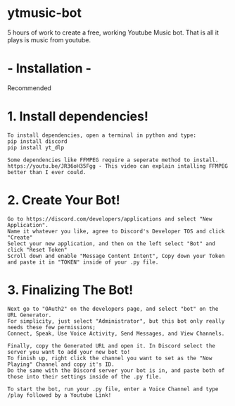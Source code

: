# ytmusic-bot
5 hours of work to create a free, working Youtube Music bot. That is all it plays is music from youtube.

# -  Installation  -
Recommended 
 
# 1. Install dependencies!
    To install dependencies, open a terminal in python and type:
    pip install discord
    pip install yt_dlp

    Some dependencies like FFMPEG require a seperate method to install.
    https://youtu.be/JR36oH35Fgg - This video can explain intalling FFMPEG better than I ever could.

# 2. Create Your Bot!
    Go to https://discord.com/developers/applications and select "New Application".
    Name it whatever you like, agree to Discord's Developer TOS and click "Create"
    Select your new application, and then on the left select "Bot" and click "Reset Token"
    Scroll down and enable "Message Content Intent", Copy down your Token and paste it in "TOKEN" inside of your .py file.

# 3. Finalizing The Bot!
    Next go to "OAuth2" on the developers page, and select "bot" on the URL Generator.
    For simplicity, just select "Administrator", but this bot only really needs these few permissions;
    Connect, Speak, Use Voice Activity, Send Messages, and View Channels.

    Finally, copy the Generated URL and open it. In Discord select the server you want to add your new bot to!
    To finish up, right click the channel you want to set as the "Now Playing" Channel and copy it's ID.
    Do the same with the Discord server your bot is in, and paste both of those into their settings inside of the .py file.

    To start the bot, run your .py file, enter a Voice Channel and type /play followed by a Youtube Link!
